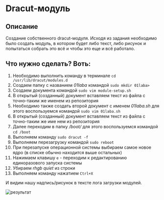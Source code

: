 # Dracut-модуль

## Описание
Создание собственного dracut-модуля. Исходя из задания необходимо было создать модуль, в котором будет либо текст, либо рисунок и попытаться собрать это всё и чтобы это еще и всё работало.

## Что нужно сделать? Воть:
1. Необходимо выполнить команду в терминале `cd /usr/lib/dracut/modules.d`
1. Создаем папку с названием *01laba* командой `sudo mkdir 01laba>`
1. Создаем документа командой `sudo vim module-setup.sh`
1. В открытый (созданный) документ вставляем текст из файла с точно-таким же именем из репозитория
1. Необходимо также создать второй документ с именем *01laba.sh* для этого воспользуемся командой `sudo vim 01laba.sh`
1. В открытый (созданный) документ вставляем текст из файла с точно-таким же име
нем из репозитория
1. Далее переходим в папку */boot/* для этого воспользуемся командой `cd /boot`
1. Выполняем команду `sudo dracut -f`
1. Выполняем перезагрузку командой `sudo reboot`
1. При перезапуске операционной системы выбираем самое новое ядро (в списке обычно находится выше остальных)
1. Нажимаем клавишу `e` - переходим к редактированию единоразового запуска системы
1. Убираем *rhgb quiet* из строки
1. Выполняем команду нажатием `Ctrl+X`

И видим нашу надпись/рисунок в тексте лога загрузки модулей. 

![результат](https://sun9-38.userapi.com/wEBZQZQNE4Sqzyou-okJeBN3nNHCpRImaDa2zg/yWXFMUnv4pA.jpg)
